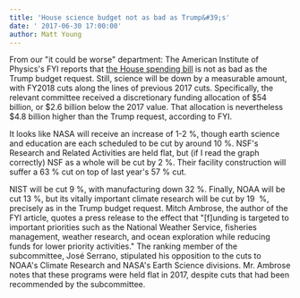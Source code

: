 ```yaml
---
title: 'House science budget not as bad as Trump&#39;s'
date: ' 2017-06-30 17:00:00'
author: Matt Young
---
```


From our "it could be worse" department: The American Institute of Physics's FYI reports that <a href="https://www.aip.org/fyi/2017/house-science-spending-bill-resembles-last-year’s-rebuffing-many-trump-cuts">the House spending bill</a> is not as bad as the Trump budget request. Still, science will be down by a measurable amount, with FY2018 cuts along the lines of previous 2017 cuts. Specifically, the relevant committee received a discretionary funding allocation of $54 billion, or $2.6 billion below the 2017 value. That allocation is nevertheless $4.8 billion higher than the Trump request, according to FYI.

It looks like NASA will receive an increase of 1-2&nbsp;%, though earth science and education are each scheduled to be cut by around 10&nbsp;%. NSF's Research and Related Activities are held flat, but (if I read the graph correctly) NSF as a whole will be cut by 2&nbsp;%. Their facility construction will suffer a 63&nbsp;% cut on top of last year's 57&nbsp;% cut.

NIST will be cut 9&nbsp;%, with manufacturing down 32&nbsp;%. Finally, NOAA will be cut 13&nbsp;%, but its vitally important climate research will be cut by 19 &nbsp;%, precisely as in the Trump budget request. Mitch Ambrose, the author of the FYI article, quotes a press release to the effect that "[f]unding is targeted to important priorities such as the National Weather Service, fisheries management, weather research, and ocean exploration while reducing funds for lower priority activities." The ranking member of the subcommittee, José Serrano, stipulated his opposition to the cuts to NOAA's Climate Research and NASA's Earth Science divisions. Mr. Ambrose notes that these programs were held flat in 2017, despite cuts that had been recommended by the subcommittee.

